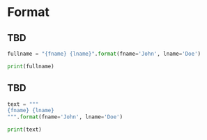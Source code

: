 # Format

## TBD

```py
fullname = "{fname} {lname}".format(fname='John', lname='Doe')

print(fullname)
```

## TBD

```py
text = """
{fname} {lname}
""".format(fname='John', lname='Doe')

print(text)
```
